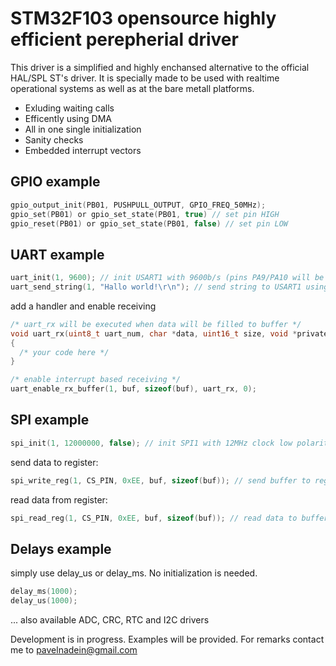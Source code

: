 # STM32F103 opensource highly efficient perepherial driver

This driver is a simplified and highly enchansed alternative to the official HAL/SPL ST's driver.
It is specially made to be used with realtime operational systems as well as at the bare metall platforms.

* Exluding waiting calls
* Efficently using DMA
* All in one single initialization
* Sanity checks
* Embedded interrupt vectors

## GPIO example
```c
gpio_output_init(PB01, PUSHPULL_OUTPUT, GPIO_FREQ_50MHz);
gpio_set(PB01) or gpio_set_state(PB01, true) // set pin HIGH
gpio_reset(PB01) or gpio_set_state(PB01, false) // set pin LOW
```

## UART example

```c
uart_init(1, 9600); // init USART1 with 9600b/s (pins PA9/PA10 will be used)
uart_send_string(1, "Hallo world!\r\n"); // send string to USART1 using DMA
```

add a handler and enable receiving

```c
/* uart_rx will be executed when data will be filled to buffer */
void uart_rx(uint8_t uart_num, char *data, uint16_t size, void *private_data)
{
  /* your code here */
}

/* enable interrupt based receiving */
uart_enable_rx_buffer(1, buf, sizeof(buf), uart_rx, 0);
```

## SPI example

```c
spi_init(1, 12000000, false); // init SPI1 with 12MHz clock low polarity(set true to use high polarity)
```

send data to register:

```c
spi_write_reg(1, CS_PIN, 0xEE, buf, sizeof(buf)); // send buffer to register 0xEE using SPI1
```

read data from register:

```c
spi_read_reg(1, CS_PIN, 0xEE, buf, sizeof(buf)); // read data to buffer from register 0xEE using SPI1
```

## Delays example
simply use delay_us or delay_ms. No initialization is needed.
```c
delay_ms(1000);
delay_us(1000);
```

... also available ADC, CRC, RTC and I2C drivers

Development is in progress. Examples will be provided.
For remarks contact me to pavelnadein@gmail.com
